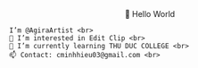 

<!DOCTYPE html>
<html lang="en">
<head>
    <meta charset="UTF-8">
    <meta name="viewport" content="width=device-width, initial-scale=1.0">
    <title>My Love</title>
</head>
<body>
    <center> 👋 Hello World </center>
    
    I’m @AgiraArtist <br>
    👀 I’m interested in Edit Clip <br>
    🌱 I’m currently learning THU DUC COLLEGE <br>
    📫 Contact: cminhhieu03@gmail.com <br>

</body>
</html>

